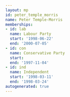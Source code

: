 ```yaml
---
layout: mp
id: peter_temple_morris
name: Peter Temple-Morris
memberships:
- id: lab
  name: Labour Party
  start: '1998-06-22'
  end: '2000-07-05'
- id: con
  name: Conservative Party
  start: 
  end: '1997-11-04'
- id: ind
  name: Independent
  start: '1998-03-11'
  end: '1998-03-24'
autogenerated: true
---
```

